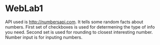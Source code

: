 # WebLab1
API used is http://numbersapi.com.
It tells some random facts about numbers.
First set of checkboxes is used for determening the type of info you need.
Second set is used for rounding to closest interesting number.
Number input is for inputing numbers.
